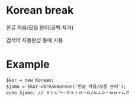 # Korean break
한글 자음/모음 분리(공백 제거)

검색어 자동완성 등에 사용

# Example
```
$kor = new Korean;
$jamo = $kor->breakKorean('한글 자음/모음 분리');
echo $jamo; // ㅎㅏㄴㄱㅡㄹㅈㅏㅇㅡㅁ/ㅁㅗㅇㅡㅁㅂㅜㄴㄹ
```
